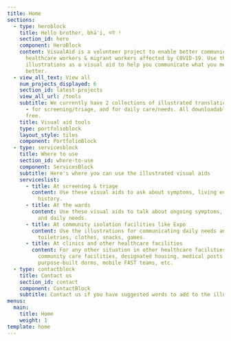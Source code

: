 ```yaml
---
title: Home
sections:
  - type: heroblock
    title: Hello brother, bhā'i, ভাই !
    section_id: hero
    component: HeroBlock
    content: VisualAid is a volunteer project to enable better communication between
      healthcare workers & migrant workers affected by COVID-19. Use the
      illustrations as a visual aid to help you communicate what you mean,
      better.
  - view_all_text: View all
    num_projects_displayed: 6
    section_id: latest-projects
    view_all_url: /tools
    subtitle: We currently have 2 collections of illustrated translations in Bengali
      - for screening/triage, and for daily care/needs. All downloadable for
      free.
    title: Visual aid tools
    type: portfolioblock
    layout_style: tiles
    component: PortfolioBlock
  - type: servicesblock
    title: Where to use
    section_id: where-to-use
    component: ServicesBlock
    subtitle: Here's where you can use the illustrated visual aids
    serviceslist:
      - title: At screening & triage
        content: Use these visual aids to ask about symptoms, living environment, travel
          history.
      - title: At the wards
        content: Use these visual aids to talk about ongoing symptoms, health markers
          and daily needs.
      - title: At community isolation facilities like Expo
        content: Use the illustrations for communicating daily needs and wants, like
          toiletries, clothes, snacks, games.
      - title: At clinics and other healthcare facilities
        content: For any other situation in other healthcare facilities like GP clinics,
          community care facilities, designated housing, medical posts,
          purpose-built dorms, mobile FAST teams, etc.
  - type: contactblock
    title: Contact us
    section_id: contact
    component: ContactBlock
    subtitle: Contact us if you have suggested words to add to the illustrations!
menus:
  main:
    title: Home
    weight: 1
template: home
---
```

